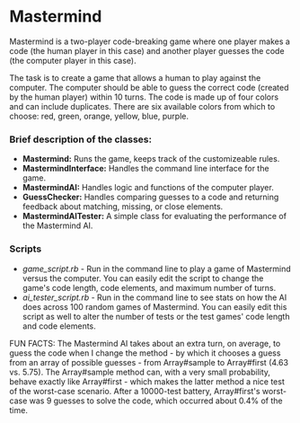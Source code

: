 # Mastermind

Mastermind is a two-player code-breaking game where one player makes a code (the human player in this case) and another player guesses the code (the computer player in this case).

The task is to create a game that allows a human to play against the computer. The computer should be able to guess the correct code (created by the human player) within 10 turns. The code is made up of four colors and can include duplicates. There are six available colors from which to choose: red, green, orange, yellow, blue, purple.

### Brief description of the classes:

- **Mastermind:** Runs the game, keeps track of the customizeable rules.
- **MastermindInterface:** Handles the command line interface for the game.
- **MastermindAI:** Handles logic and functions of the computer player.
- **GuessChecker:** Handles comparing guesses to a code and returning feedback about matching, missing, or close elements.
- **MastermindAITester:** A simple class for evaluating the performance of the Mastermind AI.

### Scripts

- *game_script.rb* - Run in the command line to play a game of Mastermind versus the computer. You can easily edit the script to change the game's code length, code elements, and maximum number of turns.
- *ai_tester_script.rb* - Run in the command line to see stats on how the AI does across 100 random games of Mastermind. You can easily edit this script as well to alter the number of tests or the test games' code length and code elements.

FUN FACTS: The Mastermind AI takes about an extra turn, on average, to guess the code when I change the method - by which it chooses a guess from an array of possible guesses - from Array#sample to Array#first (4.63 vs. 5.75). The Array#sample method can, with a very small probability, behave exactly like Array#first - which makes the latter method a nice test of the worst-case scenario. After a 10000-test battery, Array#first's worst-case was 9 guesses to solve the code, which occurred about 0.4% of the time.